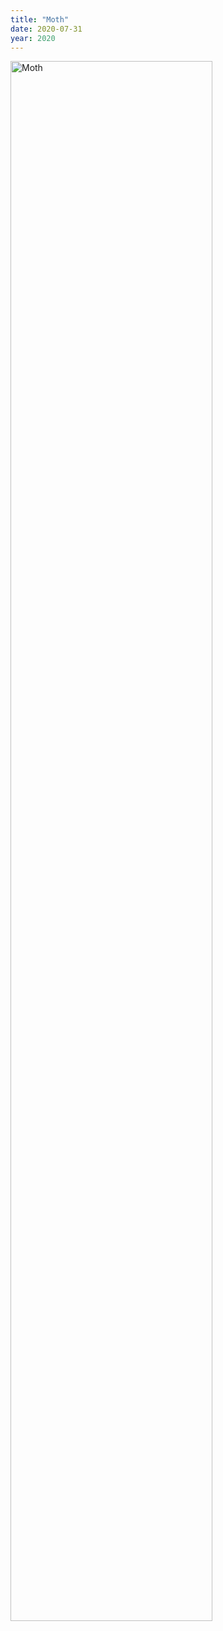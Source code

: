 ```yaml
---
title: "Moth"
date: 2020-07-31
year: 2020
---
```


<img src="{{ '/files/2020/06/moth-2020-06.jpg' | relative_url }}" alt="Moth" class="centered" width="80%">
